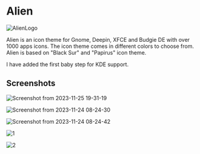 # Alien
![AlienLogo](https://github.com/SethStormR/Alien/assets/60283532/fda6fe0e-40fb-49c9-9b58-1091e1c8401d)


Alien is an icon theme for Gnome, Deepin, XFCE and Budgie DE with over 1000 apps icons. The icon theme comes in different colors to choose from. Alien is based on "Black Sur" and "Papirus" icon theme.

I have added the first baby step for KDE support.

Screenshots
--
![Screenshot from 2023-11-25 19-31-19](https://github.com/SethStormR/Alien/assets/60283532/1fe1ff19-7f2c-4a04-b4db-1665f317d76c)



![Screenshot from 2023-11-24 08-24-30](https://github.com/SethStormR/Alien/assets/60283532/89a12b90-1a51-4559-b084-fe5231d1c283)


![Screenshot from 2023-11-24 08-24-42](https://github.com/SethStormR/Alien/assets/60283532/0d3e6d60-eea6-4cd2-87b5-0a2f3a02dcd7)

![1](https://github.com/SethStormR/Alien/assets/60283532/28d4b043-1879-4f17-9965-b266cd9179a4)


![2](https://github.com/SethStormR/Alien/assets/60283532/6ebca998-59ec-41ac-ac3e-e4878d8eed7b)
